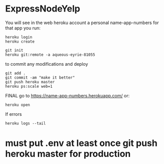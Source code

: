 # ExpressNodeYelp

You will see in the web heroku account a personal name-app-numbers 
for that app you run:
```
heroku login
heroku create
```

```
git init
heroku git:remote -a aqueous-eyrie-81055
```
 to commit any modifications and deploy
```
git add .                                   
git commit -am "make it better"
git push heroku master
heroku ps:scale web=1
```

 FINAL go to https://name-app-numbers.herokuapp.com/
or:
```
heroku open
```
 If errors
```
heroku logs --tail
```

# must put .env at least once git push heroku master for production 